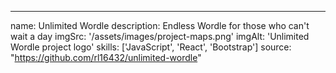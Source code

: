 ---
name: Unlimited Wordle
description: Endless Wordle for those who can't wait a day
imgSrc: '/assets/images/project-maps.png'
imgAlt: 'Unlimited Wordle project logo'
skills: ['JavaScript', 'React', 'Bootstrap']
source: "https://github.com/rl16432/unlimited-wordle"